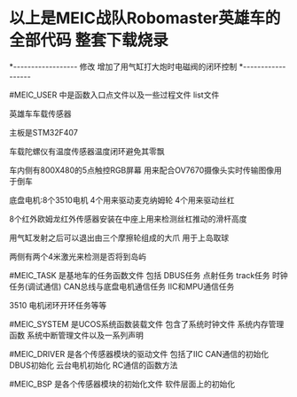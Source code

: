 # 以上是MEIC战队Robomaster英雄车的全部代码 整套下载烧录

*------------------
修改 增加了用气缸打大炮时电磁阀的闭环控制
*------------------

#MEIC_USER 中是函数入口点文件以及一些过程文件 list文件

英雄车车载传感器   

主板是STM32F407 

车载陀螺仪有温度传感器温度闭环避免其零飘 

车内侧有800X480的5点触控RGB屏幕 用来配合OV7670摄像头实时传输图像用于倒车

底盘电机:8个3510电机  4个用来驱动麦克纳姆轮  4个用来驱动丝杠   

8个红外欧姆龙红外传感器安装在中座上用来检测丝杠推动的滑杆高度

用气缸发射之后可以退出由三个摩擦轮组成的大爪 用于上岛取球  

两侧有两个4米激光来检测是否将到岛屿 


#MEIC_TASK 是基地车的任务函数文件 包括 DBUS任务 点射任务 track任务 时钟任务(调试通信) CAN总线与底盘电机通信任务 IIC和MPU通信任务

3510 电机闭环开环任务等等

#MEIC_SYSTEM 是UCOS系统函数装载文件
包含了系统时钟文件 系统内存管理函数 系统中断管理文件以及一系列声明

#MEIC_DRIVER 是各个传感器模块的驱动文件
包括了IIC CAN通信的初始化 DBUS初始化  云台电机初始化 RC通信的函数方法

#MEIC_BSP 是各个传感器模块的初始化文件
软件层面上的初始化
